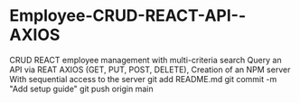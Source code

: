 # Employee-CRUD-REACT-API--AXIOS
CRUD REACT employee management with multi-criteria search Query an API via REAT AXIOS (GET, PUT, POST, DELETE), Creation of an NPM server With sequential access to the server git add README.md git commit -m "Add setup guide" git push origin main
